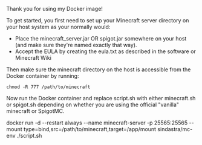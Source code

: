 Thank you for using my Docker image!

To get started, you first need to set up your Minecraft server directory on your host system as your normally would:

- Place the minecraft_server.jar OR spigot.jar somewhere on your host (and make sure they're named exactly that way).
- Accept the EULA by creating the eula.txt as described in the software or Minecraft Wiki

Then make sure the minecraft directory on the host is accessible from the Docker container by running:

    chmod -R 777 /path/to/minecraft

Now run the Docker container and replace script.sh with either minecraft.sh or spigot.sh
depending on whether you are using the official "vanilla" minecraft or SpigotMC.

docker run -d --restart always --name minecraft-server -p 25565:25565 --mount type=bind,src=/path/to/minecraft,target=/app/mount sindastra/mc-env ./script.sh
